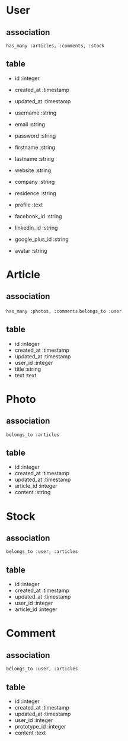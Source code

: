 # User

## association
`has_many :articles, :comments, :stock`

## table
- id :integer
- created_at :timestamp
- updated_at :timestamp
- username :string
- email :string
- password :string

- firstname :string
- lastname :string
- website :string
- company :string
- residence :string
- profile :text
- facebook_id :string
- linkedin_id :string
- google_plus_id :string
- avatar :string

# Article

## association
`has_many :photos, :comments`
`belongs_to :user`

## table
- id :integer
- created_at :timestamp
- updated_at :timestamp
- user_id :integer
- title :string
- text :text

# Photo

## association
`belongs_to :articles`

## table
- id :integer
- created_at :timestamp
- updated_at :timestamp
- article_id :integer
- content :string

# Stock

## association
`belongs_to :user, :articles`

## table
- id :integer
- created_at :timestamp
- updated_at :timestamp
- user_id :integer
- article_id :integer

# Comment

## association
`belongs_to :user, :articles`

## table
- id :integer
- created_at :timestamp
- updated_at :timestamp
- user_id :integer
- prototype_id :integer
- content :text
